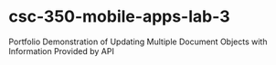 # csc-350-mobile-apps-lab-3
Portfolio Demonstration of Updating Multiple Document Objects with Information Provided by API
